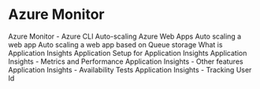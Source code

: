 # Azure Monitor
Azure Monitor - Azure CLI
Auto-scaling Azure Web Apps
Auto scaling a web app
Auto scaling a web app based on Queue storage
What is Application Insights
Application Setup for Application Insights
Application Insights - Metrics and Performance
Application Insights - Other features
Application Insights - Availability Tests
Application Insights - Tracking User Id
